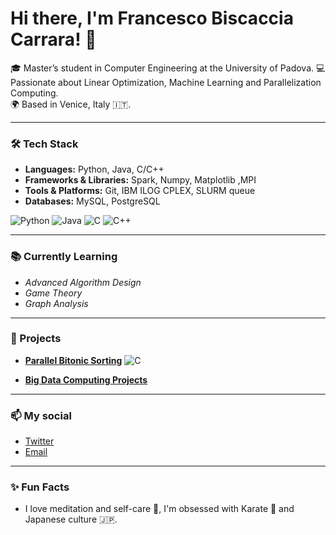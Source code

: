 # Hi there, I'm Francesco Biscaccia Carrara! 👋

🎓 Master’s student in Computer Engineering at the University of Padova.
💻 Passionate about Linear Optimization, Machine Learning and Parallelization Computing.  
🌍 Based in Venice, Italy 🇮🇹.  

---

### 🛠️ Tech Stack
- **Languages:** Python, Java, C/C++
- **Frameworks & Libraries:** Spark, Numpy, Matplotlib ,MPI
- **Tools & Platforms:** Git, IBM ILOG CPLEX, SLURM queue
- **Databases:** MySQL, PostgreSQL

![Python](https://img.shields.io/badge/Python-3776AB?style=for-the-badge&logo=python&logoColor=white)
![Java](https://img.shields.io/badge/Java-ED8B00?style=for-the-badge&logo=java&logoColor=white)
![C](https://img.shields.io/badge/C-A8B9CC?style=for-the-badge&logo=c&logoColor=white)
![C++](https://img.shields.io/badge/C%2B%2B-00599C?style=for-the-badge&logo=c%2B%2B&logoColor=white)

---

### 📚 Currently Learning
- *Advanced Algorithm Design*
- *Game Theory*
- *Graph Analysis*
---

### 🚀 Projects
- **[Parallel Bitonic Sorting](https://github.com/francesco-biscaccia-carrara/BitonicSort)** ![C](https://cdn.jsdelivr.net/gh/devicons/devicon/icons/c/c-original.svg&width=20px)
  
- **[Big Data Computing Projects](https://github.com/francesco-biscaccia-carrara/BigData_Projects)**  

---

### 📫 My social
- [Twitter](https://twitter.com/yourusername)
- [Email](mailto:your.email@domain.com)

---

### ✨ Fun Facts
- I love meditation and self-care 🍃, I'm obsessed with Karate 👊 and Japanese culture 🇯🇵.


